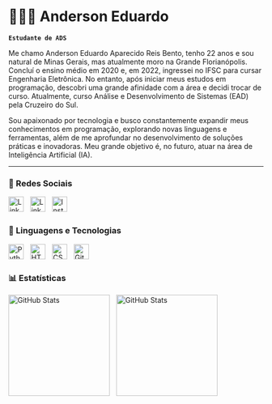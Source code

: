 # 👨🏼‍💻 Anderson Eduardo

**`Estudante de ADS`**

Me chamo Anderson Eduardo Aparecido Reis Bento, tenho 22 anos e sou natural de Minas Gerais, mas atualmente moro na Grande Florianópolis. Concluí o ensino médio em 2020 e, em 2022, ingressei no IFSC para cursar Engenharia Eletrônica. No entanto, após iniciar meus estudos em programação, descobri uma grande afinidade com a área e decidi trocar de curso. Atualmente, curso Análise e Desenvolvimento de Sistemas (EAD) pela Cruzeiro do Sul.

Sou apaixonado por tecnologia e busco constantemente expandir meus conhecimentos em programação, explorando novas linguagens e ferramentas, além de me aprofundar no desenvolvimento de soluções práticas e inovadoras. Meu grande objetivo é, no futuro, atuar na área de Inteligência Artificial (IA).

---
### 📱 Redes Sociais

<a href="https://www.linkedin.com/in/anderson-bento-921564205/" target="_blank">
    <img 
        align="left" 
        alt="LinkedIn"
        title="LinkedIn" 
        width="30px" 
        style="padding-right: 10px;" 
        src="https://cdn.jsdelivr.net/gh/devicons/devicon@latest/icons/linkedin/linkedin-original.svg"
    />
</a>
<a href="https://github.com/duduarb" target="_blank">
    <img 
        align="left" 
        alt="LinkedIn"
        title="LinkedIn" 
        width="30px" 
        style="padding-right: 10px;" 
        src="https://raw.githubusercontent.com/danielcranney/readme-generator/main/public/icons/socials/github.svg"
    />
</a>
<a href="https://www.instagram.com/duduarb/" target="_blank">
    <img 
        align="left" 
        alt="Instagram"
        title="Instagram" 
        width="30px" 
        style="padding-right: 10px;" 
        src="https://raw.githubusercontent.com/rahuldkjain/github-profile-readme-generator/master/src/images/icons/Social/instagram.svg"
    />
</a>

<br/>
<br/>
    
### 🤖 Linguagens e Tecnologias

<a href="https://www.python.org/" target="_blank">
    <img 
         align="left" 
        alt="Python" 
        title="Python"
        width="30px" 
        style="padding-right: 10px;" 
        src="https://cdn.jsdelivr.net/gh/devicons/devicon@latest/icons/python/python-original.svg" 
    />
</a>
<a href="https://developer.mozilla.org/en-US/docs/Glossary/HTML5" target="_blank">
    <img 
        align="left" 
        alt="HTML"
        title="HTML" 
        width="30px" 
        style="padding-right: 10px;" 
        src="https://cdn.jsdelivr.net/gh/devicons/devicon@latest/icons/html5/html5-original.svg" 
    />
</a>
<a href="https://www.w3.org/TR/css/#css" target="_blank">
    <img 
        align="left" 
        alt="CSS" 
        title="CSS"
        width="30px" 
        style="padding-right: 10px;" 
        src="https://cdn.jsdelivr.net/gh/devicons/devicon@latest/icons/css3/css3-original.svg" 
    />
</a>
<a href="https://git-scm.com/about/branching-and-merging">
    <img 
        align="left" 
        alt="Git" 
        title="Git"
        width="30px" 
        style="padding-right: 10px;" 
        src="https://cdn.jsdelivr.net/gh/devicons/devicon@latest/icons/git/git-original.svg" 
    />
</a>

<br/>
<br/>

### 📊 Estatísticas

<p>
  <img 
    align="left" 
    alt="GitHub Stats" 
    height="200" 
    style="padding-right: 10px;" 
    src="https://github-readme-stats.vercel.app/api?username=duduarb&show_icons=true&theme=tokyonight&include_all_commits=true&locale=pt-br" 
  />

<img 
      align="left" 
      alt="GitHub Stats" 
      height="200" 
      src="https://github-readme-stats.vercel.app/api/top-langs/?username=duduarb&theme=tokyonight&layout=compact&custom_title=Tecnologias&langs_count=9" 
  />

</p>
